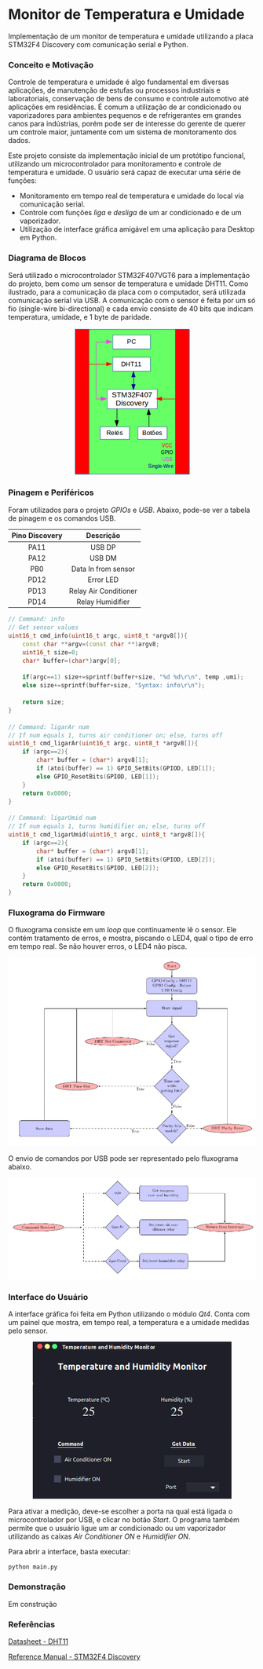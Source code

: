 # Monitor de Temperatura e Umidade

Implementação de um monitor de temperatura e umidade utilizando a placa STM32F4 Discovery com comunicação serial e Python.

### Conceito e Motivação

Controle de temperatura e umidade é algo fundamental em diversas aplicações, de manutenção de estufas ou processos industriais e laboratoriais, conservação de bens de consumo e controle automotivo até aplicações em residências.
É comum a utilização de ar condicionado ou vaporizadores para ambientes pequenos e de refrigerantes em grandes canos para indústrias, porém pode ser de interesse do gerente de querer um controle maior, juntamente com um sistema de monitoramento dos dados.

Este projeto consiste da implementação inicial de um protótipo funcional, utilizando um microcontrolador para monitoramento e controle de temperatura e umidade. O usuário será capaz de executar uma série de funções:
* Monitoramento em tempo real de temperatura e umidade do local via comunicação serial.
* Controle com funções *liga* e *desliga* de um ar condicionado e de um vaporizador.
* Utilização de interface gráfica amigável em uma aplicação para Desktop em Python.

### Diagrama de Blocos

Será utilizado o microcontrolador STM32F407VGT6 para a implementação do projeto, bem como um sensor de temperatura e umidade DHT11. Como ilustrado, para a comunicação da placa com o computador, será utilizada comunicação serial via USB. A comunicação com o sensor é feita por um só fio (single-wire bi-directional) e cada envio consiste de 40 bits que indicam temperatura, umidade, e 1 byte de paridade.

<p align="center">
  <img src="https://github.com/Microcontroladores2018/Sampaio/blob/master/images/blockdiagram.png">
</p>

### Pinagem e Periféricos

Foram utilizados para o projeto *GPIOs* e *USB*. Abaixo, pode-se ver a tabela de pinagem e os comandos USB.

| **Pino Discovery** |     **Descrição**     |
|:------------------:|:---------------------:|
|        PA11        |         USB DP        |
|        PA12        |         USB DM        |
|         PB0        |  Data In from sensor  |
|        PD12        |       Error LED       |
|        PD13        | Relay Air Conditioner |
|        PD14        |    Relay Humidifier   |

```cpp
// Command: info
// Get sensor values
uint16_t cmd_info(uint16_t argc, uint8_t *argv8[]){
	const char **argv=(const char **)argv8;
	uint16_t size=0;
	char* buffer=(char*)argv[0];
	
	if(argc==1) size+=sprintf(buffer+size, "%d %d\r\n", temp ,umi);
    else size+=sprintf(buffer+size, "Syntax: info\r\n");

	return size;
}

// Command: ligarAr num
// If num equals 1, turns air conditioner on; else, turns off 
uint16_t cmd_ligarAr(uint16_t argc, uint8_t *argv8[]){
    if (argc==2){
        char* buffer = (char*) argv8[1];
        if (atoi(buffer) == 1) GPIO_SetBits(GPIOD, LED[1]);
        else GPIO_ResetBits(GPIOD, LED[1]);
    }
    return 0x0000;
}

// Command: ligarUmid num
// If num equals 1, turns humidifier on; else, turns off
uint16_t cmd_ligarUmid(uint16_t argc, uint8_t *argv8[]){
    if (argc==2){
        char* buffer = (char*) argv8[1];
        if (atoi(buffer) == 1) GPIO_SetBits(GPIOD, LED[2]);
        else GPIO_ResetBits(GPIOD, LED[2]);
    }
    return 0x0000;
}
```

### Fluxograma do Firmware

O fluxograma consiste em um *loop* que continuamente lê o sensor. Ele contém tratamento de erros, e mostra, piscando o LED4, qual o tipo de erro em tempo real. Se não houver erros, o LED4 não pisca.

![screenshot 3](https://github.com/Microcontroladores2018/Sampaio/blob/master/images/flow.png)

O envio de comandos por USB pode ser representado pelo fluxograma abaixo.

![screenshot 4](https://github.com/Microcontroladores2018/Sampaio/blob/master/images/usb.png)

### Interface do Usuário

A interface gráfica foi feita em Python utilizando o módulo *Qt4*. Conta com um painel que mostra, em tempo real, a temperatura e a umidade medidas pelo sensor.

<p align="center">
  <img src="https://github.com/Microcontroladores2018/Sampaio/blob/master/images/gui.png">
</p>

Para ativar a medição, deve-se escolher a porta na qual está ligada o microcontrolador por USB, e clicar no botão *Start*. O programa também permite que o usuário ligue um ar condicionado ou um vaporizador utilizando as caixas *Air Conditioner ON* e *Humidifier ON*.

Para abrir a interface, basta executar:

```
python main.py
```

### Demonstração

Em construção

### Referências

[Datasheet - DHT11](https://akizukidenshi.com/download/ds/aosong/DHT11.pdf)

[Reference Manual - STM32F4 Discovery](http://www.st.com/content/ccc/resource/technical/document/reference_manual/3d/6d/5a/66/b4/99/40/d4/DM00031020.pdf/files/DM00031020.pdf/jcr:content/translations/en.DM00031020.pdf)